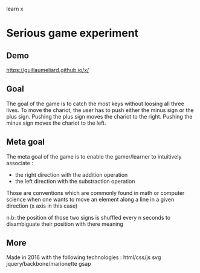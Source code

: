 learn x
# Serious game experiment

## Demo

https://guillaumeliard.github.io/x/

## Goal

The goal of the game is to catch the most keys without loosing all three lives.
To move the chariot, the user has to push either the minus sign or the plus sign.
Pushing the plus sign moves the chariot to the right.
Pushing the minus sign moves the chariot to the left.

## Meta goal

The meta goal of the game is to enable the gamer/learner to intuitively associate :
- the right direction with the addition operation
- the left direction with the substraction operation

Those are conventions which are commonly found in math or computer science when one wants to move an element along a line in a given direction (x axis in this case)

n.b: the position of those two signs is shuffled every n seconds to disambiguate their position with there meaning

## More
Made in 2016 with the following technologies :
html/css/js
svg
jquery/backbone/marionette
gsap
